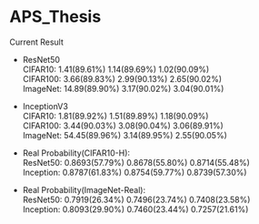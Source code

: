 # APS_Thesis

Current Result

- ResNet50   
CIFAR10:  1.41(89.61%)  1.14(89.69%)  1.02(90.09%)  
CIFAR100: 3.66(89.83%)  2.99(90.13%)  2.65(90.02%)  
ImageNet: 14.89(89.90%) 3.17(90.02%)  3.04(90.01%)
- InceptionV3  
CIFAR10:  1.81(89.92%)  1.51(89.89%)  1.18(90.09%)  
CIFAR100: 3.44(90.03%)  3.08(90.04%)  3.06(89.91%)  
ImageNet: 54.45(89.96%) 3.14(89.95%)  2.55(90.05%)



- Real Probability(CIFAR10-H):  
ResNet50:  0.8693(57.79%) 0.8678(55.80%) 0.8714(55.48%)  
Inception: 0.8787(61.83%) 0.8754(59.77%) 0.8739(57.30%)
- Real Probability(ImageNet-Real):  
ResNet50:  0.7919(26.34%) 0.7496(23.74%) 0.7408(23.58%)  
Inception: 0.8093(29.90%) 0.7460(23.44%) 0.7257(21.61%)